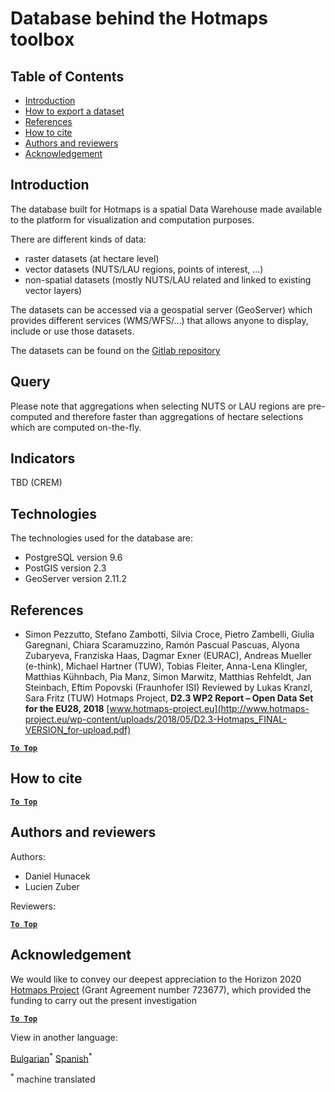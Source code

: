 <h1>Database behind the Hotmaps toolbox</h1>

## Table of Contents

- [Introduction](#introduction)
- [How to export a dataset](#how-to-export-a-dataset)
- [References](#references)
- [How to cite](#how-to-cite)
- [Authors and reviewers](#authors-and-reviewers)
- [Acknowledgement](#acknowledgement)

## Introduction

The database built for Hotmaps is a spatial Data Warehouse made available to the platform for visualization and computation purposes.

There are different kinds of data:

- raster datasets (at hectare level)
- vector datasets (NUTS/LAU regions, points of interest, ...)
- non-spatial datasets (mostly NUTS/LAU related and linked to existing vector layers)

The datasets can be accessed via a geospatial server (GeoServer) which provides different services (WMS/WFS/...) that allows anyone to display, include or use those datasets.

The datasets can be found on the [Gitlab repository](https://gitlab.com/hotmaps)

## Query

Please note that aggregations when selecting NUTS or LAU regions are pre-computed and therefore faster than aggregations of hectare selections which are computed on-the-fly.

## Indicators

TBD (CREM)

## Technologies

The technologies used for the database are:

- PostgreSQL version 9.6
- PostGIS version 2.3
- GeoServer version 2.11.2

## References

- Simon Pezzutto, Stefano Zambotti, Silvia Croce, Pietro Zambelli, Giulia Garegnani, Chiara Scaramuzzino, Ramón Pascual Pascuas, Alyona Zubaryeva, Franziska Haas, Dagmar Exner (EURAC), Andreas Mueller (e-think), Michael Hartner (TUW), Tobias Fleiter, Anna-Lena Klingler, Matthias Kühnbach, Pia Manz, Simon Marwitz, Matthias Rehfeldt, Jan Steinbach, Eftim Popovski (Fraunhofer ISI) Reviewed by Lukas Kranzl, Sara Fritz (TUW) Hotmaps Project, **D2.3 WP2 Report – Open Data Set for the EU28, 2018** 
  [www.hotmaps-project.eu](http://www.hotmaps-project.eu/wp-content/uploads/2018/05/D2.3-Hotmaps_FINAL-VERSION_for-upload.pdf)

[**`To Top`**](#table-of-contents)

## How to cite

[**`To Top`**](#table-of-contents)

## Authors and reviewers

Authors:

- Daniel Hunacek
- Lucien Zuber

Reviewers:

[**`To Top`**](#table-of-contents)

## Acknowledgement

We would like to convey our deepest appreciation to the Horizon 2020 [Hotmaps Project](https://www.hotmaps-project.eu) (Grant Agreement number 723677), which provided the funding to carry out the present investigation

[**`To Top`**](#table-of-contents)




<!--- THIS IS A SUPER UNIQUE IDENTIFIER -->

View in another language:

 [Bulgarian](../bg/Database-behind-the-Hotmaps-toolbox)<sup>\*</sup> [Spanish](../es/Database-behind-the-Hotmaps-toolbox)<sup>\*</sup> 

<sup>\*</sup> machine translated
